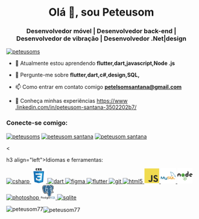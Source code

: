 <h1 align="center">Olá 👋, sou Peteusom</h1>
<h3 align="center">Desenvolvedor móvel | Desenvolvedor back-end | Desenvolvedor de vibração | Desenvolvedor .Net|design</h3>

<p align="left"> <a href="https://twitter.com/peteusoms" target="blank"><img src="https://img.shields .io/twitter/follow/peteusoms?logo=twitter&style=for-the-badge" alt="peteusoms" /></a> </p>

- 🌱 Atualmente estou aprendendo **flutter,dart,javascript,Node .js**

- 💬 Pergunte-me sobre **flutter,dart,c#,design,SQL,**

- 📫 Como entrar em contato comigo **petelsomsantana@gmail.com**

- 📄 Conheça minhas experiências [https://www .linkedin.com/in/peteusom-santana-3502202b7/](https://www.linkedin.com/in/peteusom-santana-3502202b7/)

<h3 align="left">Conecte-se comigo:</h3>
<p align="left">
<a href="https://twitter.com/peteusoms" target="blank"><img align="center" src="https://raw.githubusercontent.com/rahuldkjain /github-profile-readme-generator/master/src/images/icons/Social/twitter.svg" alt="peteusoms" height="30" width="40" /></a>
<a href="https ://linkedin.com/in/peteusom santana" target="blank"><img align="center" src="https://raw.githubusercontent.com/rahuldkjain/github-profile-readme-generator/master/ src/images/icons/Social/linked-in-alt.svg" alt="peteusom santana" height="30" width="40" /></a>
<a href="https://stackoverflow.com /users/peteusom santana" target="blank"><img align="center" src="https://raw.githubusercontent.com/rahuldkjain/github-profile-readme-generator/master/src/images/icons/ Social/stack-overflow.svg" alt="peteusom santana" height="30" width="40" /></a> </p>
<

h3 align="left">Idiomas e ferramentas:</h3>
<p align="left"> <a href="https://www.w3schools.com/cs/" target="_blank" rel="noreferrer"> <img src="https://raw.githubusercontent. com/devicons/devicon/master/icons/csharp/csharp-original.svg" alt="csharp" width="40" height="40"/> </a> <a href="https://www. w3schools.com/css/" target="_blank" rel="noreferrer"> <img src="https://raw.githubusercontent.com/devicons/devicon/master/icons/css3/css3-original-wordmark.svg " alt="css3" width="40" height="40"/> </a> <a href="https://dart.dev" target="_blank" rel="noreferrer"> <img src= "https://www.vectorlogo.zone/logos/dartlang/dartlang-icon.svg" alt="dart" width="40" height="40"/> </a> <a href="https:/ /www.figma.com/" target="_blank" rel="noreferrer"> <img src="https://www.vectorlogo.zone/logos/figma/figma-icon.svg" alt="figma" largura ="40" height="40"/> </a> <a href="https://flutter.dev" target="_blank" rel="noreferrer"> <img src="https://www. vectorlogo.zone/logos/flutterio/flutterio-icon.svg" alt="flutter" width="40" height="40"/> </a> <a href="https://git-scm.com/ "target="_blank" rel="noreferrer"> <img src="https://www.vectorlogo.zone/logos/git-scm/git-scm-icon.svg" alt="git" width="40 " height="40"/> </a> <a href="https://www.w3.org/html/" target="_blank" rel="noreferrer"> <img src="https:// raw.githubusercontent.com/devicons/devicon/master/icons/html5/html5-original-wordmark.svg" alt="html5" width="40" height="40"/> </a> <a href=" https://developer.mozilla.org/en-US/docs/Web/JavaScript" target="_blank" rel="noreferrer"> <img src="https://raw.githubusercontent.com/devicons/devicon/ master/icons/javascript/javascript-original.svg" alt="javascript" width="40" height="40"/> </a> <a href="https://www.mysql.com/" target ="_blank" rel="noreferrer"> <img src="https://raw.githubusercontent.com/devicons/devicon/master/icons/mysql/mysql-original-wordmark.svg" alt="mysql" width="40" height="40"/> </a> <a href="https://nodejs.org" target="_blank" rel="noreferrer"> <img src ="https://raw.githubusercontent.com/devicons/devicon/master/icons/nodejs/nodejs-original-wordmark.svg" alt="nodejs" width="40" height="40"/> </a > <a href="https://www.photoshop.com/en" target="_blank" rel="noreferrer"> <img src="https://raw.githubusercontent.com/devicons/devicon/master/ ícones/photoshop/photoshop-line.svg" alt="photoshop" width="40" height="40"/> </a> <a href="https://www.postgresql.org" target="_blank " rel="noreferrer"> <img src="https://raw.githubusercontent.com/devicons/devicon/master/icons/postgresql/postgresql-original-wordmark.svg" alt="postgresql" width="40" height="40"/> </a> <a href="https://www.sqlite.org/" target="_blank" rel="noreferrer"> <img src="https://www.vectorlogo .zone/logos/sqlite/sqlite-icon.svg" alt="sqlite" width="40" height="40"/> </a> </p>

<p><img align="left" src="https://github-readme-stats.vercel.app/api/top-langs?username=peteusom77&show_icons=true&locale=en&layout=compact" alt="peteusom77" /> </p>

<p> <img align="center" src="https://github-readme-stats.vercel.app/api?username=peteusom77&show_icons=true&locale=en" alt="peteusom77" /> </p>
<!---
- 👋 Hi, I’m @peteusom77
- 👀 I’m interested in ...
- 🌱 I’m currently learning ...
- 💞️ I’m looking to collaborate on ...
- 📫 How to reach me ...
- 😄 Pronouns: ...
- ⚡ Fun fact: ...

<!---
peteusom77/peteusom77 is a ✨ special ✨ repository because its `README.md` (this file) appears on your GitHub profile.
You can click the Preview link to take a look at your changes.
--->
